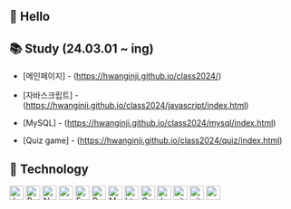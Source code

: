 ## 🙌 Hello   

## 📚 Study (24.03.01 ~ ing)   
- [메인페이지] - (https://hwanginji.github.io/class2024/)

- [자바스크립트] - (https://hwanginji.github.io/class2024/javascript/index.html)

- [MySQL] - (https://hwanginji.github.io/class2024/mysql/index.html)

- [Quiz game] - (https://hwanginji.github.io/class2024/quiz/index.html)   

## 📱 Technology   
<img alt="Javascript" src="https://img.shields.io/badge/JavaScript-323330?style=for-the-badge&logo=javascript&logoColor=F7DF1E"  height="25px"/> <img alt="React" src="https://img.shields.io/badge/React-20232A?style=for-the-badge&logo=react&logoColor=61DAFB" height="25px"/> <img alt="Nodejs" src="https://img.shields.io/badge/-Nodejs-43853d?style=flat-square&logo=Node.js&logoColor=white"  height="25px"/> <img alt="redux" src="https://img.shields.io/badge/-Redux-764ABC?style=flat-square&logo=redux&logoColor=white" height="25px"/> <img alt="Express" src="https://img.shields.io/badge/express.js-%23404d59.svg?style=for-the-badge&logo=express&logoColor=%2361DAFB" height="25px"/> <img alt="Python" src="https://img.shields.io/badge/Python-14354C?style=for-the-badge&logo=python&logoColor=white" height="25px"/> <img alt="Markdown" src="https://img.shields.io/badge/Markdown-000000?style=for-the-badge&logo=markdown&logoColor=white"  height="25px"/> <img alt="html5" src="https://img.shields.io/badge/HTML5-E34F26?style=for-the-badge&logo=html5&logoColor=white" height="25px"/> <img alt="Css3" src="https://img.shields.io/badge/CSS3-1572B6?style=for-the-badge&logo=css3&logoColor=white" height="25px"/> <img alt="Jquery" src="https://img.shields.io/badge/jquery-%230769AD.svg?style=for-the-badge&logo=jquery&logoColor=white" height="25px"/> <img alt="git" src="https://img.shields.io/badge/-Git-F05032?style=flat-square&logo=git&logoColor=white" height="25px"/> <img alt="github actions" src="https://img.shields.io/badge/-Github_Actions-2088FF?style=flat-square&logo=github-actions&logoColor=white" height="25px"/> <img alt="postman" src="https://img.shields.io/badge/-Postman-00C7B7?style=flat-square&logo=postman&logoColor=white" height="25px"/>
